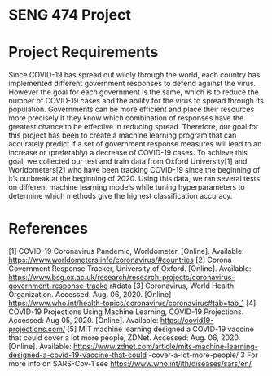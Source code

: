 # SENG 474 Project

# Project Requirements
Since COVID-19 has spread out wildly through the world, each country has implemented
different government responses to defend against the virus. However the goal for each
government is the same, which is to reduce the number of COVID-19 cases and the ability for
the virus to spread through its population. Governments can be more efficient and place their
resources more precisely if they know which combination of responses have the greatest
chance to be effective in reducing spread. Therefore, our goal for this project has been to
create a machine learning program that can accurately predict if a set of government response
measures will lead to an increase or (preferably) a decrease of COVID-19 cases.
To achieve this goal, we collected our test and train data from Oxford University[1] and
Worldometers[2] who have been tracking COVID-19 since the beginning of it’s outbreak at
the beginning of 2020. Using this data, we ran several tests on different machine learning
models while tuning hyperparameters to determine which methods give the highest
classification accuracy.

# References
[1] COVID-19 Coronavirus Pandemic, Worldometer. [Online]. Available:
https://www.worldometers.info/coronavirus/#countries
[2] Corona Government Response Tracker, University of Oxford. [Online]. Available:
https://www.bsg.ox.ac.uk/research/research-projects/coronavirus-government-response-tracke
r#data
[3] Coronavirus, World Health Organization. Accessed: Aug. 06, 2020. [Online]
https://www.who.int/health-topics/coronavirus/coronavirus#tab=tab_1
[4] COVID-19 Projections Using Machine Learning, COVID-19 Projections. Accessed: Aug
05, 2020. [Online]. Available: https://covid19-projections.com/
[5] MIT machine learning designed a COVID-19 vaccine that could cover a lot more people,
ZDNet. Accessed: Aug. 06, 2020. [Online]. Available:
https://www.zdnet.com/article/mits-machine-learning-designed-a-covid-19-vaccine-that-could
-cover-a-lot-more-people/
3 For more info on SARS-Cov-1 see https://www.who.int/ith/diseases/sars/en/
